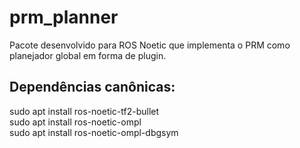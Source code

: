 # prm_planner
Pacote desenvolvido para ROS Noetic que implementa o PRM como planejador global em forma de plugin.<br />
## Dependências canônicas:<br />
sudo apt install ros-noetic-tf2-bullet<br />
sudo apt install ros-noetic-ompl<br />
sudo apt install ros-noetic-ompl-dbgsym

